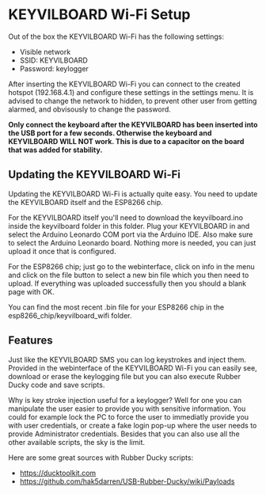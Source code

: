 # KEYVILBOARD Wi-Fi Setup

Out of the box the KEYVILBOARD Wi-Fi has the following settings:

- Visible network
- SSID: KEYVILBOARD
- Password: keylogger

After inserting the KEYVILBOARD Wi-Fi you can connect to the created hotspot (192.168.4.1) and configure these settings in the settings menu. It is advised to change the network to hidden, to prevent other user from getting alarmed, and obvisously to change the password.

**Only connect the keyboard after the KEYVILBOARD has been inserted into the USB port for a few seconds. Otherwise the keyboard and KEYVILBOARD WILL NOT work. This is due to a capacitor on the board that was added for stability.**

## Updating the KEYVILBOARD Wi-Fi

Updating the KEYVILBOARD Wi-Fi is actually quite easy. You need to update the KEYVILBOARD itself and the ESP8266 chip.

For the KEYVILBOARD itself you'll need to download the keyvilboard.ino inside the keyvilboard folder in this folder. Plug your KEYVILBOARD in and select the Arduino Leonardo COM port via the Arduino IDE. Also make sure to select the Arduino Leonardo board. Nothing more is needed, you can just upload it once that is configured.

For the ESP8266 chip; just go to the webinterface, click on info in the menu and click on the file button to select a new bin file which you then need to upload. If everything was uploaded successfully then you should a blank page with OK.

You can find the most recent .bin file for your ESP8266 chip in the esp8266_chip/keyvilboard_wifi folder.

## Features

Just like the KEYVILBOARD SMS you can log keystrokes and inject them. Provided in the webinterface of the KEYVILBOARD Wi-Fi you can easily see, download or erase the keylogging file but you can also execute Rubber Ducky code and save scripts.

Why is key stroke injection useful for a keylogger? Well for one you can manipulate the user easier to provide you with sensitive information. You could for example lock the PC to force the user to immediatly provide you with user credentials, or create a fake login pop-up where the user needs to provide Administrator credentials. Besides that you can also use all the other available scripts, the sky is the limit.

Here are some great sources with Rubber Ducky scripts:

- https://ducktoolkit.com
- https://github.com/hak5darren/USB-Rubber-Ducky/wiki/Payloads
